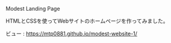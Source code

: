 Modest Landing Page

HTMLとCSSを使ってWebサイトのホームページを作ってみました。

ビュー : https://mtp0881.github.io/modest-website-1/
